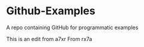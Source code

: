 # Github-Examples
A repo containing GitHub for programmatic examples

This is an edit from a7xr
From rx7a
